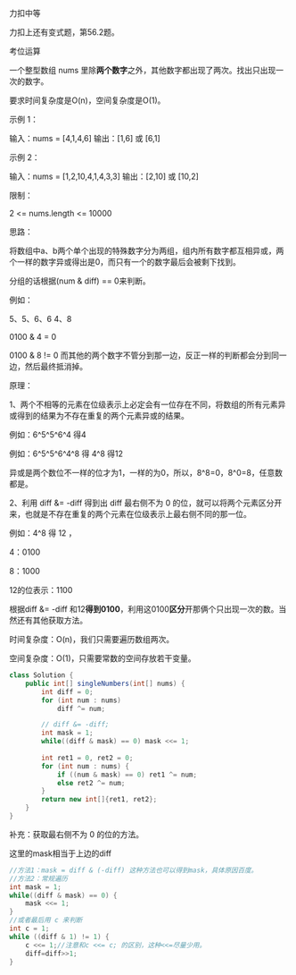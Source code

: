 力扣中等

力扣上还有变式题，第56.2题。



考位运算



一个整型数组 nums 里除**两个数字**之外，其他数字都出现了两次。找出只出现一次的数字。

要求时间复杂度是O(n)，空间复杂度是O(1)。

 

示例 1：

输入：nums = [4,1,4,6]
输出：[1,6] 或 [6,1]

示例 2：

输入：nums = [1,2,10,4,1,4,3,3]
输出：[2,10] 或 [10,2]


限制：

2 <= nums.length <= 10000



思路：

将数组中a、b两个单个出现的特殊数字分为两组，组内所有数字都互相异或，两个一样的数字异或得出是0，而只有一个的数字最后会被剩下找到。

分组的话根据(num & diff) == 0来判断。

例如：

5、5、6、6		4、8

0100 & 4 = 0		

0100 & 8  != 0	而其他的两个数字不管分到那一边，反正一样的判断都会分到同一边，然后最终抵消掉。



原理：

1、两个不相等的元素在位级表示上必定会有一位存在不同，将数组的所有元素异或得到的结果为不存在重复的两个元素异或的结果。 

例如：6^5^5^6^4 得4

例如：6^5^5^6^4^8 得 4^8 得12

异或是两个数位不一样的位才为1，一样的为0，所以，8^8=0，8^0=8，任意数都是。



2、利用 diff &= -diff 得到出 diff 最右侧不为 0 的位，就可以将两个元素区分开来，也就是不存在重复的两个元素在位级表示上最右侧不同的那一位。

例如：4^8 得 12 ，

4：0100			

8：1000			

12的位表示：1100	

根据diff &= -diff 和12**得到0100**，利用这0100**区分**开那俩个只出现一次的数。当然还有其他获取方法。



时间复杂度：O(n)，我们只需要遍历数组两次。

空间复杂度：O(1)，只需要常数的空间存放若干变量。

````java
class Solution {
    public int[] singleNumbers(int[] nums) {
        int diff = 0;
        for (int num : nums)
            diff ^= num;

        // diff &= -diff;
        int mask = 1;
        while((diff & mask) == 0) mask <<= 1;
            
        int ret1 = 0, ret2 = 0;
        for (int num : nums) {
            if ((num & mask) == 0) ret1 ^= num;
            else ret2 ^= num;
        }
        return new int[]{ret1, ret2};
    }
}
````

补充：获取最右侧不为 0 的位的方法。

这里的mask相当于上边的diff

````java
//方法1：mask = diff & (-diff) 这种方法也可以得到mask，具体原因百度。
//方法2：常规遍历
int mask = 1;
while((diff & mask) == 0) {
    mask <<= 1;
}
//或者最后用 c 来判断
int c = 1;
while ((diff & 1) != 1) {
    c <<= 1;//注意和c <<= c; 的区别，这种<<=尽量少用。
    diff=diff>>1;
}

````

